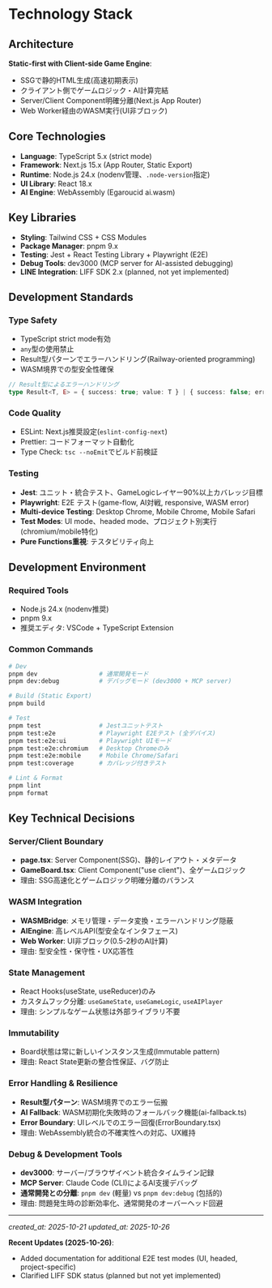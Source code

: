 # Technology Stack

## Architecture

**Static-first with Client-side Game Engine**:

- SSGで静的HTML生成(高速初期表示)
- クライアント側でゲームロジック・AI計算完結
- Server/Client Component明確分離(Next.js App Router)
- Web Worker経由のWASM実行(UI非ブロック)

## Core Technologies

- **Language**: TypeScript 5.x (strict mode)
- **Framework**: Next.js 15.x (App Router, Static Export)
- **Runtime**: Node.js 24.x (nodenv管理、`.node-version`指定)
- **UI Library**: React 18.x
- **AI Engine**: WebAssembly (Egaroucid ai.wasm)

## Key Libraries

- **Styling**: Tailwind CSS + CSS Modules
- **Package Manager**: pnpm 9.x
- **Testing**: Jest + React Testing Library + Playwright (E2E)
- **Debug Tools**: dev3000 (MCP server for AI-assisted debugging)
- **LINE Integration**: LIFF SDK 2.x (planned, not yet implemented)

## Development Standards

### Type Safety

- TypeScript strict mode有効
- `any`型の使用禁止
- Result型パターンでエラーハンドリング(Railway-oriented programming)
- WASM境界での型安全性確保

```typescript
// Result型によるエラーハンドリング
type Result<T, E> = { success: true; value: T } | { success: false; error: E };
```

### Code Quality

- ESLint: Next.js推奨設定(`eslint-config-next`)
- Prettier: コードフォーマット自動化
- Type Check: `tsc --noEmit`でビルド前検証

### Testing

- **Jest**: ユニット・統合テスト、GameLogicレイヤー90%以上カバレッジ目標
- **Playwright**: E2E テスト(game-flow, AI対戦, responsive, WASM error)
- **Multi-device Testing**: Desktop Chrome, Mobile Chrome, Mobile Safari
- **Test Modes**: UI mode、headed mode、プロジェクト別実行(chromium/mobile特化)
- **Pure Functions重視**: テスタビリティ向上

## Development Environment

### Required Tools

- Node.js 24.x (nodenv推奨)
- pnpm 9.x
- 推奨エディタ: VSCode + TypeScript Extension

### Common Commands

```bash
# Dev
pnpm dev                 # 通常開発モード
pnpm dev:debug           # デバッグモード (dev3000 + MCP server)

# Build (Static Export)
pnpm build

# Test
pnpm test                # Jestユニットテスト
pnpm test:e2e            # Playwright E2Eテスト (全デバイス)
pnpm test:e2e:ui         # Playwright UIモード
pnpm test:e2e:chromium   # Desktop Chromeのみ
pnpm test:e2e:mobile     # Mobile Chrome/Safari
pnpm test:coverage       # カバレッジ付きテスト

# Lint & Format
pnpm lint
pnpm format
```

## Key Technical Decisions

### Server/Client Boundary

- **page.tsx**: Server Component(SSG)、静的レイアウト・メタデータ
- **GameBoard.tsx**: Client Component("use client")、全ゲームロジック
- 理由: SSG高速化とゲームロジック明確分離のバランス

### WASM Integration

- **WASMBridge**: メモリ管理・データ変換・エラーハンドリング隠蔽
- **AIEngine**: 高レベルAPI(型安全なインタフェース)
- **Web Worker**: UI非ブロック(0.5-2秒のAI計算)
- 理由: 型安全性・保守性・UX応答性

### State Management

- React Hooks(useState, useReducer)のみ
- カスタムフック分離: `useGameState`, `useGameLogic`, `useAIPlayer`
- 理由: シンプルなゲーム状態は外部ライブラリ不要

### Immutability

- Board状態は常に新しいインスタンス生成(Immutable pattern)
- 理由: React State更新の整合性保証、バグ防止

### Error Handling & Resilience

- **Result型パターン**: WASM境界でのエラー伝搬
- **AI Fallback**: WASM初期化失敗時のフォールバック機能(ai-fallback.ts)
- **Error Boundary**: UIレベルでのエラー回復(ErrorBoundary.tsx)
- 理由: WebAssembly統合の不確実性への対応、UX維持

### Debug & Development Tools

- **dev3000**: サーバー/ブラウザイベント統合タイムライン記録
- **MCP Server**: Claude Code (CLI)によるAI支援デバッグ
- **通常開発との分離**: `pnpm dev` (軽量) vs `pnpm dev:debug` (包括的)
- 理由: 問題発生時の診断効率化、通常開発のオーバーヘッド回避

---

_created_at: 2025-10-21_
_updated_at: 2025-10-26_

**Recent Updates (2025-10-26)**:

- Added documentation for additional E2E test modes (UI, headed, project-specific)
- Clarified LIFF SDK status (planned but not yet implemented)
